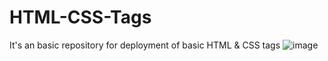 # HTML-CSS-Tags
It's an basic repository for deployment of basic HTML &amp; CSS tags 
![image](https://github.com/lalbahadursahani/HTML-CSS-Tags/assets/165926620/4ab48cb2-4b91-4fb2-aebe-0b7ad580cfdf)


